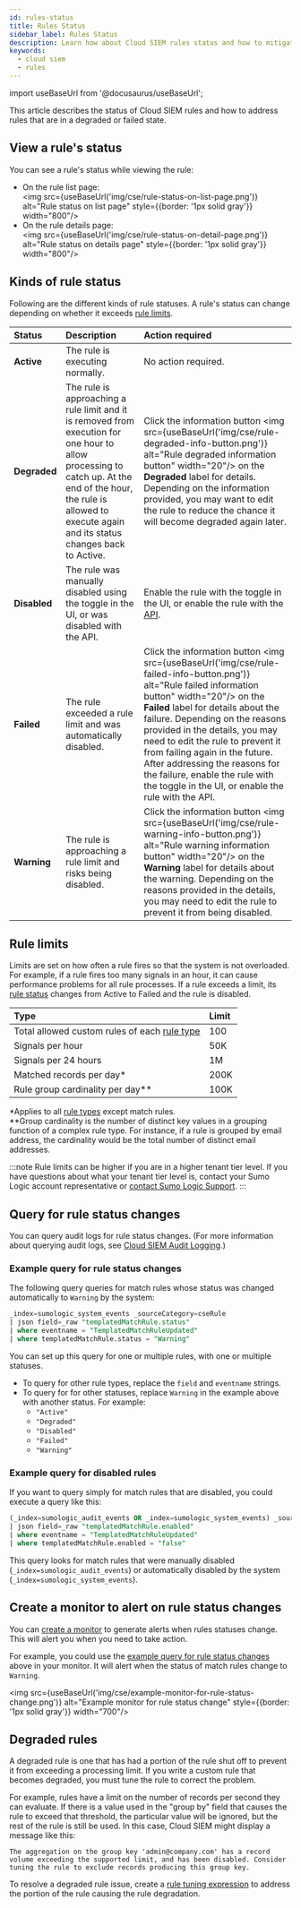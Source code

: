 ```yaml
---
id: rules-status
title: Rules Status
sidebar_label: Rules Status
description: Learn how about Cloud SIEM rules status and how to mitigate rules in a degraded or failed state.
keywords:
  - cloud siem
  - rules
---
```


import useBaseUrl from '@docusaurus/useBaseUrl';

This article describes the status of Cloud SIEM rules and how to address rules that are in a degraded or failed state.

## View a rule's status

You can see a rule's status while viewing the rule:
* On the rule list page: <br/><img src={useBaseUrl('img/cse/rule-status-on-list-page.png')} alt="Rule status on list page" style={{border: '1px solid gray'}} width="800"/>
* On the rule details page: <br/><img src={useBaseUrl('img/cse/rule-status-on-detail-page.png')} alt="Rule status on details page" style={{border: '1px solid gray'}} width="800"/>

## Kinds of rule status

Following are the different kinds of rule statuses. A rule's status can change depending on whether it exceeds [rule limits](#rule-limits).

| Status | Description | Action required |
| :-- | :-- | :-- |
| **Active** | The rule is executing normally. | No action required. |
| **Degraded** | The rule is approaching a rule limit and it is removed from execution for one hour to allow processing to catch up. At the end of the hour, the rule is allowed to execute again and its status changes back to Active. | Click the information button <img src={useBaseUrl('img/cse/rule-degraded-info-button.png')} alt="Rule degraded information button" width="20"/> on the **Degraded** label for details. Depending on the information provided, you may want to edit the rule to reduce the chance it will become degraded again later. |
| **Disabled** | The rule was manually disabled using the toggle in the UI, or was disabled with the API. | Enable the rule with the toggle in the UI, or enable the rule with the [API](https://api.sumologic.com/docs/sec/#operation/UpdateRuleEnabled). |
| **Failed** | The rule exceeded a rule limit and was automatically disabled. | Click the information button <img src={useBaseUrl('img/cse/rule-failed-info-button.png')} alt="Rule failed information button" width="20"/> on the **Failed** label for details about the failure.  Depending on the reasons provided in the details, you may need to edit the rule to prevent it from failing again in the future. After addressing the reasons for the failure, enable the rule with the toggle in the UI, or enable the rule with the API. |
| **Warning** | The rule is approaching a rule limit and risks being disabled. | Click the information button <img src={useBaseUrl('img/cse/rule-warning-info-button.png')} alt="Rule warning information button" width="20"/> on the **Warning** label for details about the warning. Depending on the reasons provided in the details, you may need to edit the rule to prevent it from being disabled. |

## Rule limits

Limits are set on how often a rule fires so that the system is not overloaded. For example, if a rule fires too many signals in an hour, it can cause performance problems for all rule processes. If a rule exceeds a limit, its [rule status](#rule-status) changes from Active to Failed and the rule is disabled. 

| Type | Limit |
| :-- | :-- |
| Total allowed custom rules of each [rule type](#rule-types) | 100 <!-- <br/>200 - Tier 2<br/>500 - Tier 3 --> |
| Signals per hour | 50K<!-- - Tier 1<br/>100K - Tier 2<br/>150K - Tier 3 -->|
| Signals per 24 hours | 1M<!-- Tier 1<br/>2M - Tier 2<br/>3M - Tier 3 --> |
| Matched records per day* | 200K<!-- - Tier 1<br/>400K - Tier 2<br/>600K - Tier 3 --> |
| Rule group cardinality per day** | 100K<!-- - Tier 1<br/>200K - Tier 2<br/>300K - Tier 3 --> |

*Applies to all [rule types](#rule-types) except match rules. 
<br/>**Group cardinality is the number of distinct key values in a grouping function of a complex rule type. For instance, if a rule is grouped by email address, the cardinality would be the total number of distinct email addresses.

:::note
Rule limits can be higher if you are in a higher tenant tier level. If you have questions about what your tenant tier level is, contact your Sumo Logic account representative or [contact Sumo Logic Support](https://support.sumologic.com/support/s/).
:::

## Query for rule status changes

You can query audit logs for rule status changes. (For more information about querying audit logs, see [Cloud SIEM Audit Logging](/docs/cse/administration/cse-audit-logging/).)

### Example query for rule status changes

The following query queries for match rules whose status was changed automatically to `Warning` by the system:

```sql
_index=sumologic_system_events _sourceCategory=cseRule
| json field=_raw "templatedMatchRule.status"
| where eventname = "TemplatedMatchRuleUpdated" 
| where templatedMatchRule.status = "Warning"
```

You can set up this query for one or multiple rules, with one or multiple statuses.
* To query for other rule types, replace the `field` and `eventname` strings. 
* To query for for other statuses, replace `Warning` in the example above with another status. For example:
   * `"Active"`
   * `"Degraded"`
   * `"Disabled"`
   * `"Failed"`
   * `"Warning"`

### Example query for disabled rules

If you want to query simply for match rules that are disabled, you could execute a query like this:

```sql
(_index=sumologic_audit_events OR _index=sumologic_system_events) _sourceCategory=cseRule
| json field=_raw "templatedMatchRule.enabled"
| where eventname = "TemplatedMatchRuleUpdated" 
| where templatedMatchRule.enabled = "false"
```

This query looks for match rules that were manually disabled (`_index=sumologic_audit_events`) or automatically disabled by the system (`_index=sumologic_system_events`).

## Create a monitor to alert on rule status changes

You can [create a monitor](/docs/alerts/monitors/create-monitor/) to generate alerts when rules statuses change. This will alert you when you need to take action.

For example, you could use the [example query for rule status changes](#example-query-for-rule-status-changes) above in your monitor. It will alert when the status of match rules change to `Warning`. 

<img src={useBaseUrl('img/cse/example-monitor-for-rule-status-change.png')} alt="Example monitor for rule status change" style={{border: '1px solid gray'}} width="700"/>

## Degraded rules

A degraded rule is one that has had a portion of the rule shut off to prevent it from exceeding a processing limit. If you write a custom rule that becomes degraded, you must tune the rule to correct the problem.

For example, rules have a limit on the number of records per second they can evaluate.  If there is a value used in the "group by" field that causes the rule to exceed that threshold, the particular value will be ignored, but the rest of the rule is still be used. In this case, Cloud SIEM might display a message like this:

`The aggregation on the group key 'admin@company.com' has a record volume exceeding the supported limit, and has been disabled. Consider tuning the rule to exclude records producing this group key.`

To resolve a degraded rule issue, create a [rule tuning expression](/docs/cse/rules/rule-tuning-expressions/) to address the portion of the rule causing the rule degradation.

